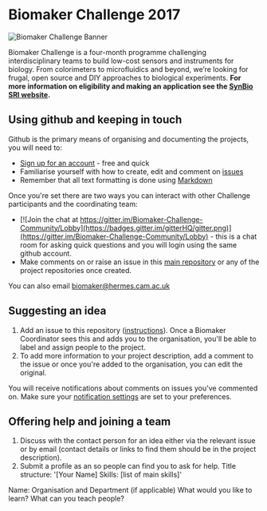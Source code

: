 # Biomaker Challenge 2017
![Biomaker Challenge Banner](http://www.synbio.cam.ac.uk/images/twitter-banner-hires.png/@@images/139b812b-054a-4733-95c8-7a3361765c56.png)

Biomaker Challenge is a four-month programme challenging interdisciplinary teams to build low-cost sensors and instruments for biology. From colorimeters to microfluidics and beyond, we’re looking for frugal, open source and DIY approaches to biological experiments. **For more information on eligibility and making an application see the [SynBio SRI website](http://www.synbio.cam.ac.uk/biomakerchallenge).**

## Using github and keeping in touch

Github is the primary means of organising and documenting the projects, you will need to:
- [Sign up for an account](https://github.com/join?source=header-home) - free and quick
- Familiarise yourself with how to create, edit and comment on [issues](https://guides.github.com/features/issues/)
- Remember that all text formatting is done using [Markdown](https://guides.github.com/features/mastering-markdown/)

Once you're set there are two ways you can interact with other Challenge participants and the coordinating team:
- [![Join the chat at https://gitter.im/Biomaker-Challenge-Community/Lobby](https://badges.gitter.im/gitterHQ/gitter.png)](https://gitter.im/Biomaker-Challenge-Community/Lobby) - this is a chat room for asking quick questions and you will login using the same github account.
- Make comments on or raise an issue in this [main repository](https://github.com/BioMakers/Biomaker-Challenge-2017/issues) or any of the project repositories once created.

You can also email biomaker@hermes.cam.ac.uk

## Suggesting an idea

1. Add an issue to this repository ([instructions](https://guides.github.com/features/issues/)). Once a Biomaker Coordinator sees this and adds you to the organisation, you'll be able to label and assign people to the project. 
2. To add more information to your project description, add a comment to the issue or once you're added to the organisation, you can edit the original.

You will receive notifications about comments on issues you've commented on. Make sure your [notification settings](https://help.github.com/articles/managing-notification-delivery-methods/) are set to your preferences.

## Offering help and joining a team

1. Discuss with the contact person for an idea either via the relevant issue or by email (contact details or links to find them should be in the project description). 
2. Submit a profile as an so people can find you to ask for help. Title structure: '[Your Name] Skills: [list of main skills]'

Name:
Organisation and Department (if applicable)
What would you like to learn?
What can you teach people?


